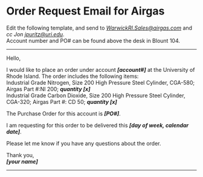 # Order Request Email for Airgas

Edit the following template, and send to *<WarwickRI.Sales@airgas.com>* and *cc Jon <jpuritz@uri.edu>*.\
Account number and PO# can be found above the desk in Blount 104.
_______________________________
Hello,

I would like to place an order under account ***[account#]*** at the University of Rhode Island. The order includes the following items:\
Industrial Grade Nitrogen, Size 200 High Pressure Steel Cylinder, CGA-580; Airgas Part #:NI 200; ***quantity [x]***\
Industrial Grade Carbon Dioxide, Size 200 High Pressure Steel Cylinder, CGA-320; Airgas Part #: CD 50; ***quantity [x]***

The Purchase Order for this account is ***[PO#]***.

I am requesting for this order to be delivered this ***[day of week, calendar date]***.

Please let me know if you have any questions about the order.

Thank you,\
***[your name]***
________________________________
